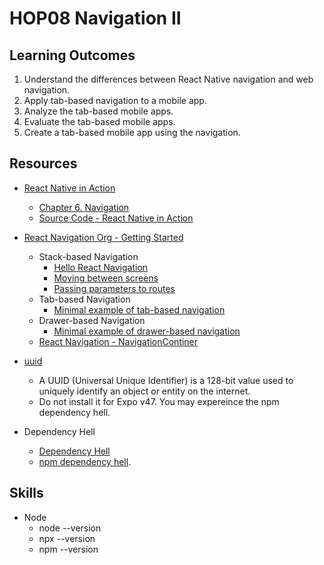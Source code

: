 # HOP08 Navigation II
##  Learning Outcomes
1. Understand the differences between React Native navigation and web navigation.
2. Apply tab-based navigation to a mobile app.
3. Analyze the tab-based mobile apps.
4. Evaluate the tab-based mobile apps.
5. Create a tab-based mobile app using the navigation.

## Resources
* [React Native in Action](https://learning.oreilly.com/library/view/react-native-in/9781617294051/?sso_link=yes&sso_link_from=cityu-seattle)
    * [Chapter 6. Navigation](https://learning.oreilly.com/library/view/react-native-in/9781617294051/c06.xhtml)
    * [Source Code - React Native in Action](https://github.com/dabit3/react-native-in-action)
    
* [React Navigation Org - Getting Started](https://reactnavigation.org/)
    * Stack-based Navigation
      * [Hello React Navigation](https://reactnavigation.org/docs/hello-react-navigation)
      * [Moving between screens](https://reactnavigation.org/docs/navigating)
      * [Passing parameters to routes](https://reactnavigation.org/docs/params)
    * Tab-based Navigation
      * [Minimal example of tab-based navigation](https://reactnavigation.org/docs/tab-based-navigation#minimal-example-of-tab-based-navigation)
    * Drawer-based Navigation
      * [Minimal example of drawer-based navigation](https://reactnavigation.org/docs/drawer-based-navigation#minimal-example-of-drawer-based-navigation)
    * [React Navigation - NavigationContiner](https://reactnavigation.org/docs/navigation-container/)

* [uuid](https://www.npmjs.com/package/uuidv4)
  * A UUID (Universal Unique Identifier) is a 128-bit value used to uniquely identify an object or entity on the internet.
  * Do not install it  for Expo v47. You may expereince the npm dependency hell.

* Dependency Hell
  * [Dependency Hell](https://npm.github.io/how-npm-works-docs/theory-and-design/dependency-hell.html)
  * [npm dependency hell](https://sylhare.github.io/2022/02/09/How-to-fix-npm-dependency-library-hell.html).

## Skills
* Node
  * node --version
  * npx --version
  * npm --version
